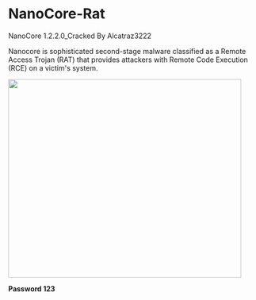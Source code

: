 # NanoCore-Rat
NanoCore 1.2.2.0_Cracked By Alcatraz3222
<p>Nanocore is sophisticated second-stage malware classified as a Remote Access Trojan (RAT) that provides attackers with Remote Code Execution (RCE) on a victim's system.</p>
<img src="https://blogger.googleusercontent.com/img/a/AVvXsEjAilGhDj4CI3tCHismuxNIrzBB4PtlO_OmgGYoQli-3ACvU9i9gEkbGkeUt-JW9u2XrzZk-ehu1YjkKLSjhX_GPyFt7TCkx4M4GBymbLzGejzRI6Dm7wtUfBHjbWZxIP-rZUN4PvmOjoSqCzNhmsSG82mhMRHXaIKhKsBe1v-LbUCyxz1xGZ9Rbw36=w640-h342" width="470" height="400">
<p><b>  Password   123 </b></p>
